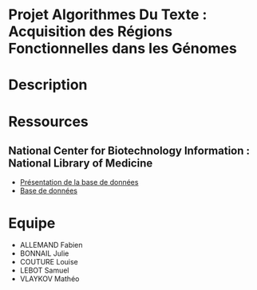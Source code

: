 # Projet Algorithmes Du Texte : Acquisition des Régions Fonctionnelles dans les Génomes

# Description

# Ressources

## National Center for Biotechnology Information : National Library of Medicine

- [Présentation de la base de données](https://www.ncbi.nlm.nih.gov/genome/browse#!/overview/)
- [Base de données](https://ftp.ncbi.nlm.nih.gov/genomes/GENOME_REPORTS/)

# Equipe

- ALLEMAND Fabien
- BONNAIL Julie
- COUTURE Louise
- LEBOT Samuel
- VLAYKOV Mathéo
